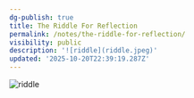```yaml
---
dg-publish: true
title: The Riddle For Reflection
permalink: /notes/the-riddle-for-reflection/
visibility: public
description: '![riddle](riddle.jpeg)'
updated: '2025-10-20T22:39:19.287Z'
---
```

![riddle](riddle.jpeg)
